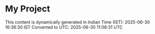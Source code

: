 # My Project

This content is dynamically generated in Indian Time (IST): 2025-06-30 16:38:30 IST
Converted to UTC: 2025-06-30 11:08:31 UTC
